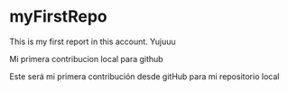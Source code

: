 # myFirstRepo

This is my first report in this account. Yujuuu

Mi primera contribucion local para github 

Este será mi primera contribución desde gitHub para mi repositorio local 
